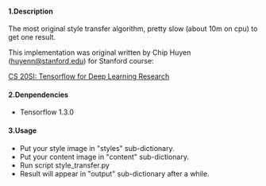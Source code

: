#### 1.Description

The most original style transfer algorithm, pretty slow (about 10m on cpu) to get one result.

This implementation was original written by 
Chip Huyen (huyenn@stanford.edu) for Stanford course:

[CS 20SI: Tensorflow for Deep Learning Research](https://web.stanford.edu/class/cs20si/index.html)

#### 2.Denpendencies
- Tensorflow 1.3.0

#### 3.Usage
- Put your style image in "styles" sub-dictionary.
- Put your content image in "content" sub-dictionary.
- Run script style_transfer.py
- Result will appear in "output" sub-dictionary after a while.